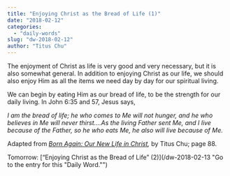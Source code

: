 ```yaml
---
title: "Enjoying Christ as the Bread of Life (1)"
date: "2018-02-12"
categories: 
  - "daily-words"
slug: "dw-2018-02-12"
author: "Titus Chu"
---
```


The enjoyment of Christ as life is very good and very necessary, but it is also somewhat general. In addition to enjoying Christ as our life, we should also enjoy Him as all the items we need day by day for our spiritual living.

We can begin by eating Him as our bread of life, to be the strength for our daily living. In John 6:35 and 57, Jesus says,

_I am the bread of life; he who comes to Me will not hunger, and he who believes in Me will never thirst....As the living Father sent Me, and I live because of the Father, so he who eats Me, he also will live because of Me._

Adapted from _[Born Again: Our New Life in Christ](/book-born-again/ "Go to the listing for this book."),_ by Titus Chu; page 88.

Tomorrow: [“Enjoying Christ as the Bread of Life” (2)](/dw-2018-02-13 "Go to the entry for this "Daily Word."")
